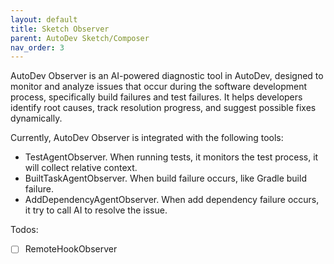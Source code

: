 ```yaml
---
layout: default
title: Sketch Observer
parent: AutoDev Sketch/Composer
nav_order: 3
---
```


AutoDev Observer is an AI-powered diagnostic tool in AutoDev, designed to monitor and analyze issues that occur during
the software development process, specifically build failures and test failures. It helps developers identify root
causes, track resolution progress, and suggest possible fixes dynamically.

Currently, AutoDev Observer is integrated with the following tools:

- TestAgentObserver. When running tests, it monitors the test process, it will collect relative context.
- BuiltTaskAgentObserver. When build failure occurs, like Gradle build failure.
- AddDependencyAgentObserver. When add dependency failure occurs, it try to call AI to resolve the issue.

Todos:

- [ ] RemoteHookObserver